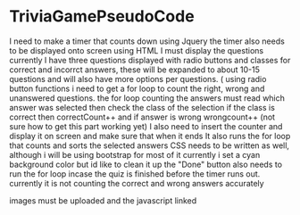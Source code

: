 # TriviaGamePseudoCode
I need to make a timer that counts down using Jquery
the timer also needs to be displayed onto screen
using HTML I must display the questions currently I have three questions displayed with radio buttons and classes for correct and incorrct answers, these will be expanded to about 10-15 questions and will also have more options per questions. (
using radio button functions i need to get a for loop to count the right, wrong and unanswered questions.
the for loop counting the answers must read which answer was selected then check the class of the selection if the class is correct then correctCount++ and if answer is wrong wrongcount++ (not sure how to get this part working yet)
I also need to insert the counter and display it on screen and make sure that when it ends It also runs the for loop that counts and sorts the selected answers
CSS needs to be written as well, although i will be using bootstrap for most of it currently i set a cyan background color but id like to clean it up
the "Done" button also needs to run the for loop incase the quiz is finished before the timer runs out. currently it is not counting the correct and wrong answers accurately

images must be uploaded and the javascript linked
